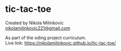 # tic-tac-toe
Created by Nikola Milinkovic <br>
nikolamilinkovic221@gmail.com <br>

As part of the oding project curriculum. <br>
Live link: https://nikolamilinkovic.github.io/tic-tac-toe/